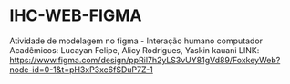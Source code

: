 # IHC-WEB-FIGMA
Atividade de modelagem no figma - Interação humano computador
Acadêmicos: Lucayan Felipe, Alicy Rodrigues, Yaskin kauani
LINK: 
https://www.figma.com/design/ppRil7h2yLS3vUY81gVd89/FoxkeyWeb?node-id=0-1&t=pH3xP3xc6fSDuP7Z-1
